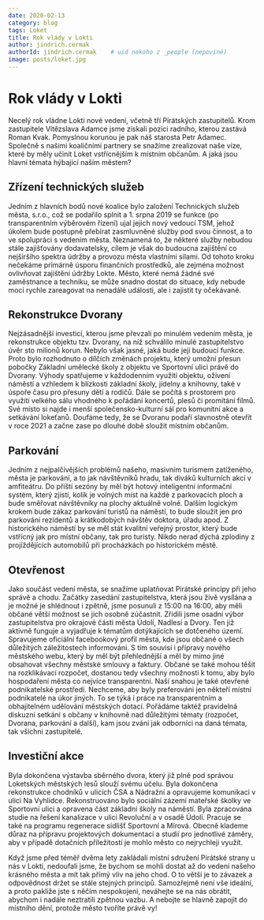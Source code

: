 ```yaml
---
date: 2020-02-13
category: blog
tags: Loket
title: Rok vlády v Lokti
author: jindrich.cermak
authorId: jindrich.cermak    # uid nekoho z _people (nepoviné)
image: posts/loket.jpg
---
```

# Rok vlády v Lokti
Necelý rok vládne Lokti nové vedení, včetně tří Pirátských zastupitelů. Krom zastupitele Vítězslava 
Adamce jsme získali pozici radního, kterou zastává Roman Kvak. Pomyslnou korunou je pak náš starosta Petr Adamec. Společně s
našimi koaličními partnery se snažíme zrealizovat naše vize, které by měly učinit Loket vstřícnějším k místním občanům.
A jaká jsou hlavní témata hýbající naším městem?

## Zřízení technických služeb
Jedním z hlavních bodů nové koalice bylo založení Technických služeb města, s.r.o., což se 
podařilo splnit a 1. srpna 2019 se funkce (po transparentním výběrovém řízení) ujal jejich nový 
vedoucí TSM, jehož úkolem bude postupně přebírat zasmluvněné služby pod svou činnost, a to ve spolupráci s
vedením města. Neznamená to, že některé služby nebudou stále zajišťovány dodavatelsky, cílem je však do budoucna 
zajištění co nejširšího spektra údržby a provozu města vlastními silami. Od tohoto kroku nečekáme primárně úsporu
finančních prostředků, ale zejména možnost ovlivňovat zajištění údržby Lokte. Město, které nemá žádné své zaměstnance 
a techniku, se může snadno dostat do situace, kdy nebude moci rychle zareagovat na nenadálé události, ale i zajistit
ty očekávané.

## Rekonstrukce Dvorany
Nejzásadnější investicí, kterou jsme převzali po minulém vedením města, je rekonstrukce objektu tzv. Dvorany, na níž
schválilo minulé zastupitelstvo úvěr sto milionů korun. Nebylo však jasné, jaká bude její budoucí funkce. Proto bylo rozhodnuto o dílčích změnách projektu, který umožní přesun pobočky Základní umělecké školy z objektu ve Sportovní ulici právě do Dvorany. Výhody spatřujeme v každodenním využití objektu, oživení náměstí a vzhledem k blízkosti základní školy, jídelny a knihovny, také v úspoře času pro přesuny dětí a rodičů. Dále se počítá s prostorem pro využití velkého sálu vhodného k pořádání koncertů, plesů či
promítání filmů. Své místo si najde i menší společensko-kulturní sál pro komunitní akce a setkávání lokeťanů. Doufáme 
tedy, že se Dvoranu podaří slavnostně otevřít v roce 2021 a začne zase po dlouhé době sloužit místním občanům.

## Parkování
Jedním z nejpalčivějších problémů našeho, masivním turismem zatíženého, města je parkování, a to jak návštěvníků 
hradu, tak diváků kulturních akcí v amfiteátru. Do příští sezóny by měl být hotový inteligentní informační systém, 
který zjistí, kolik je volných míst na každé z parkovacích ploch a bude směřovat návštěvníky na plochy aktuálně volné. 
Dalším logickým krokem bude zákaz parkování turistů na náměstí, to bude sloužit jen pro parkování rezidentů a krátkodobých
návštěv doktora, úřadu apod. Z historického náměstí by se měl stát kvalitní veřejný prostor, který bude vstřícný jak pro
místní občany, tak pro turisty. Nikdo nerad dýchá zplodiny z projíždějících automobilů při procházkách po historickém městě.

## Otevřenost
Jako součást vedení města, se snažíme uplatňovat Pirátské principy při jeho správě a chodu. Začátky zasedání zastupitelstva, 
která jsou živě vysílána a je možné je shlédnout i zpětně, jsme posunuli z 15:00 na 16:00, aby měli občané větší možnost se
jich osobně zúčastnit. Zřídili jsme osadní výbor zastupitelstva pro okrajové části města Údolí, Nadlesí a Dvory. Ten již 
aktivně funguje a vyjadřuje k tématům dotýkajících se dotčeného území. Spravujeme oficiální facebookový profil města, kde 
jsou občané o všech důležitých záležitostech informováni. S tím souvisí i přípravy nového městského webu, který by měl být
přehlednější a měl by mimo jiné obsahovat všechny městské smlouvy a faktury. Občané se také mohou těšit na rozklikávací
rozpočet, dostanou tedy všechny možnosti k tomu, aby bylo hospodaření města co nejvíce transparentní. Naší snahou je také 
otevřené podnikatelské prostředí. Nechceme, aby byly preferováni jen někteří místní podnikatelé na úkor jiných. To se týká i
práce na transparentním a obhajitelném udělování městských dotací. Pořádáme taktéž pravidelná diskuzní setkání s občany v 
knihovně nad důležitými tématy (rozpočet, Dvorana, parkování a další), kam jsou zváni jak odborníci na daná témata, tak 
všichni zastupitelé.

## Investiční akce
Byla dokončena výstavba sběrného dvora, který již plně pod správou Loketských městských lesů slouží svému účelu. Byla
dokončena rekonstrukce chodníků v ulicích ČSA a Nádražní a opravujeme komunikaci v ulici Na Vyhlídce. Rekonstruováno 
bylo sociální zázemí mateřské školky ve Sportovní ulici a opravena část základní školy na náměstí. Byla zpracována 
studie na řešení kanalizace v ulici Revoluční a v osadě Údolí. Pracuje se také na programu regenerace sídlišť Sportovní 
a Mírová. Obecně klademe důraz na přípravu projektových dokumentací a studií pro jednotlivé záměry, aby v případě dotačních 
příležitostí je mohlo město co nejrychleji využít.
 
Když jsme před téměř dvěma lety zakládali místní sdružení Pirátské strany u nás v Lokti, nedoufali jsme, že bychom 
se mohli dostat až do vedení našeho krásného města a mít tak přímý vliv na jeho chod. O to větší je to závazek a
odpovědnost držet se stále stejných principů.  Samozřejmě není vše ideální, a proto pakliže jste s něčím nespokojeni,
neváhejte se na nás obrátit, abychom i nadále neztratili zpětnou vazbu. A nebojte se hlavně zapojit do místního dění,
protože město tvoříte právě vy! 


